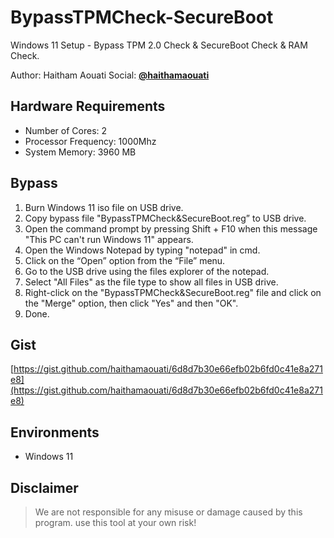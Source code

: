 # BypassTPMCheck-SecureBoot
Windows 11 Setup - Bypass TPM 2.0 Check &amp; SecureBoot Check &amp; RAM Check.

Author: Haitham Aouati
Social: [**@haithamaouati**](https://www.facebook.com/haithamaouati1/)

Hardware Requirements
----
* Number of Cores: 2
* Processor Frequency: 1000Mhz
* System Memory: 3960 MB
    
Bypass
----
1. Burn Windows 11 iso file on USB drive.
2. Copy bypass file "BypassTPMCheck&SecureBoot.reg” to USB drive.
3. Open the command prompt by pressing Shift + F10 when this message "This PC can't run Windows 11" appears.
4. Open the Windows Notepad by typing "notepad" in cmd.
5. Click on the “Open” option from the “File” menu.
6. Go to the USB drive using the files explorer of the notepad.
7. Select "All Files" as the file type to show all files in USB drive.
8. Right-click on the "BypassTPMCheck&SecureBoot.reg" file and click on the "Merge" option, then click "Yes" and then "OK".
9. Done.

Gist
----
[https://gist.github.com/haithamaouati/6d8d7b30e66efb02b6fd0c41e8a271e8](https://gist.github.com/haithamaouati/6d8d7b30e66efb02b6fd0c41e8a271e8)

Environments
----
* Windows 11

Disclaimer
----
> We are not responsible for any misuse or damage caused by this program. use this tool at your own risk!
